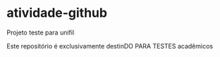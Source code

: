 # atividade-github
Projeto teste para unifil
<p>Este repositório é exclusivamente destinDO PARA TESTES acadêmicos</p>
